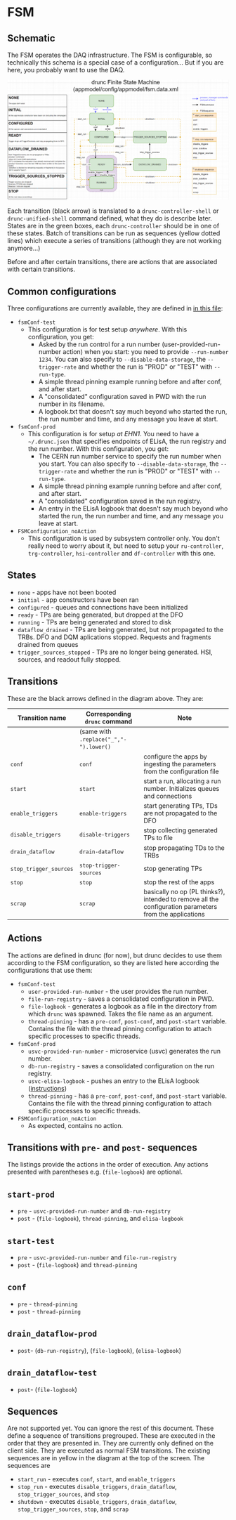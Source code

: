 # FSM
## Schematic
The FSM operates the DAQ infrastructure. The FSM is configurable, so technically this schema is a special case of a configuration... But if you are here, you probably want to use the DAQ.

![FSM](https://github.com/DUNE-DAQ/drunc/blob/develop/docs/FSM.png)

Each transition (black arrow) is translated to a `drunc-controller-shell` or `drunc-unified-shell` command defined, what they do is describe later. States are in the green boxes, each `drunc-controller` should be in one of these states. Batch of transitions can be run as sequences (yellow dotted lines) which execute a series of transitions (although they are not working anymore...)

Before and after certain transitions, there are actions that are associated with certain transitions.

## Common configurations
Three configurations are currently available, they are defined in [in this file](https://github.com/DUNE-DAQ/daqsystemtest/blob/develop/config/daqsystemtest/fsm.data.xml):
- `fsmConf-test`
    - This configuration is for test setup _anywhere_. With this configuration, you get:
        - Asked by the run control for a run number (user-provided-run-number action) when you start: you need to provide `--run-number 1234`. You can also specify to `--disable-data-storage`, the `--trigger-rate` and whether the run is "PROD" or "TEST" with `--run-type`.
        - A simple thread pinning example running before and after conf, and after start.
        - A "consolidated" configuration saved in PWD with the run number in its filename.
        - A logbook.txt that doesn't say much beyond who started the run, the run number and time, and any message you leave at start.
- `fsmConf-prod`
    - This configuration is for setup _at EHN1_. You need to have a `~/.drunc.json` that specifies endpoints of ELisA, the run registry and the run number. With this configuration, you get:
        - The CERN run number service to specify the run number when you start. You can also specify to `--disable-data-storage`, the `--trigger-rate` and whether the run is "PROD" or "TEST" with `--run-type`.
        - A simple thread pinning example running before and after conf, and after start.
        - A "consolidated" configuration saved in the run registry.
        - An entry in the ELisA logbook that doesn't say much beyond who started the run, the run number and time, and any message you leave at start.
- `FSMConfiguration_noAction`
    - This configuration is used by subsystem controller only. You don't really need to worry about it, but need to setup your `ru-controller`, `trg-controller`, `hsi-controller` and `df-controller` with this one.

## States
 - `none` - apps have not been booted
 - `initial` - app constructors have been ran
 - `configured` - queues and connections have been initialized
 - `ready` - TPs are being generated, but dropped at the DFO
 - `running` - TPs are being generated and stored to disk
 - `dataflow_drained` - TPs are being generated, but not propagated to the TRBs. DFO and DQM aplications stopped. Requests and fragments drained from queues
 - `trigger_sources_stopped` - TPs are no longer being generated. HSI, sources, and readout fully stopped.

## Transitions

These are the black arrows defined in the diagram above. They are:

| Transition name | Corresponding `drunc` command | Note |
| --- | --- | --- |
| |(same with `.replace("_","-").lower()` | |
| `conf`                 | `conf`                 | configure the apps by ingesting the parameters from the configuration file |
| `start`                | `start`                | start a run, allocating a run number. Initializes queues and connections |
| `enable_triggers`      | `enable-triggers`      | start generating TPs, TDs are not propagated to the DFO |
| `disable_triggers`     | `disable-triggers`     | stop collecting generated TPs to file |
| `drain_dataflow`       | `drain-dataflow`       | stop propagating TDs to the TRBs |
| `stop_trigger_sources` | `stop-trigger-sources` | stop generating TPs |
| `stop`                 | `stop`                 | stop the rest of the apps |
| `scrap`                | `scrap`                | basically no op (PL thinks?), intended to remove all the configuration parameters from the applications |

## Actions
The actions are defined in drunc (for now), but drunc decides to use them according to the FSM configuration, so they are listed here according the configurations that use them:
- `fsmConf-test`
    - `user-provided-run-number` - the user provides the run number.
    - `file-run-registry` - saves a consolidated configuration in PWD.
    - `file-logbook` - generates a logbook as a file in the directory from which `drunc` was spawned. Takes the file name as an argument.
    - `thread-pinning` - has a `pre-conf`, `post-conf`, and `post-start` variable. Contains the file with the thread pinning configuration to attach specific processes to specific threads.
- `fsmConf-prod`
    - `usvc-provided-run-number` - microservice (usvc) generates the run number.
    - `db-run-registry` - saves a consolidated configuration on the run registry.
    - `usvc-elisa-logbook` - pushes an entry to the ELisA logbook ([instructions](https://github.com/DUNE-DAQ/drunc/wiki/Elisa-microservice))
    - `thread-pinning` - has a `pre-conf`, `post-conf`, and `post-start` variable. Contains the file with the thread pinning configuration to attach specific processes to specific threads.
- `FSMConfiguration_noAction`
    - As expected, contains no action.


## Transitions with `pre-` and `post-` sequences
The listings provide the actions in the order of execution. Any actions presented with parentheses e.g. (`file-logbook`) are optional.
## `start-prod`
 - `pre` - `usvc-provided-run-number` and `db-run-registry`
 - `post` - (`file-logbook`), `thread-pinning`, and `elisa-logbook`

## `start-test`
 - `pre` - `usvc-provided-run-number` and `file-run-registry`
 - `post` - (`file-logbook`) and `thread-pinning`

## `conf`
 - `pre` - `thread-pinning`
 - `post` - `thread-pinning`

## `drain_dataflow-prod`
 - `post`- (`db-run-registry`), (`file-logbook`), (`elisa-logbook`)

## `drain_dataflow-test`
 - `post`- (`file-logbook`)

## Sequences
Are not supported yet. You can ignore the rest of this document.
These define a sequence of transitions pregrouped. These are executed in the order that they are presented in. They are currently only defined on the client side. They are executed as normal FSM transitions. The existing sequences are in yellow in the diagram at the top of the screen. The sequences are
 - `start_run` - executes `conf`, `start`, and `enable_triggers`
 - `stop_run` - executes `disable_triggers`, `drain_dataflow`, `stop_trigger_sources`, and `stop`
 - `shutdown` - executes `disable_triggers`, `drain_dataflow`, `stop_trigger_sources`, `stop`, and `scrap`